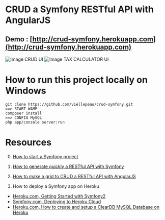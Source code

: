 # CRUD a Symfony RESTful API with AngularJS

## Demo : [http://crud-symfony.herokuapp.com](http://crud-symfony.herokuapp.com)
![Image CRUD UI](http://viellepeau.github.io/assets/img/crud-symfony/crud_ui.png)
![Image TAX CALCULATOR UI](http://viellepeau.github.io/assets/img/crud-symfony/tax_ui.png)

# How to run this project locally on Windows
	git clone https://github.com/viellepeau/crud-symfony.git
	==> START WAMP
	composer install
	==> CONFIG MySQL
	php app/console server:run


# Resources

0. [How to start a Symfony project](http://symfony.com/doc/current/quick_tour/the_big_picture.html)

1. [How to generate quickly a RESTful API with Symfony](https://github.com/voryx/restgeneratorbundle)

2. [How to make a grid to CRUD a RESTful API with AngularJS](http://softwarejuancarlos.com/2014/09/09/angularjs-crud-grid/)

3. How to deploy a Symfony app on Heroku
  * [Heroku.com, Getting Started with Symfony2](https://devcenter.heroku.com/articles/getting-started-with-symfony2)
  * [Symfony.com, Deploying to Heroku Cloud](http://symfony.com/doc/current/cookbook/deployment/heroku.html)
  * [Heroku.com, How to create and setup a ClearDB MySQL Database on Heroku](https://devcenter.heroku.com/articles/cleardb)